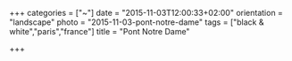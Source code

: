 +++
categories = ["~"]
date = "2015-11-03T12:00:33+02:00"
orientation = "landscape"
photo = "2015-11-03-pont-notre-dame"
tags = ["black & white","paris","france"]
title = "Pont Notre Dame"

+++
